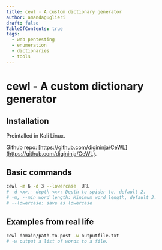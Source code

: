 ```yaml
---
title: cewl - A custom dictionary generator
author: amandaguglieri
draft: false
TableOfContents: true
tags:
  - web pentesting
  - enumeration
  - dictionaries
  - tools
---
```

# cewl - A custom dictionary generator

## Installation

Preintalled in Kali Linux.

Github repo: [https://github.com/digininja/CeWL](https://github.com/digininja/CeWL).

## Basic commands

```bash
cewl -m 6 -d 3 --lowercase  URL
# -d <x>,--depth <x>: Depth to spider to, default 2.
# -m, --min_word_length: Minimum word length, default 3.
# --lowercase: save as lowercase
```

## Examples from real life

```bash
cewl domain/path-to-post -w outputfile.txt
# -w output a list of words to a file.
```
